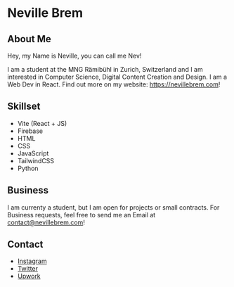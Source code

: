 # Neville Brem
## About Me

Hey, my Name is Neville, you can call me Nev!

I am a student at the MNG Rämibühl in Zurich, Switzerland and I am interested in Computer Science, Digital Content Creation and Design.
I am a Web Dev in React. Find out more on my website: https://nevillebrem.com!

## Skillset
- Vite (React + JS)
- Firebase
- HTML
- CSS
- JavaScript
- TailwindCSS
- Python

## Business

I am currenty a student, but I am open for projects or small contracts.
For Business requests, feel free to send me an Email at contact@nevillebrem.com!

## Contact
- [Instagram](https://instagram.com/nevillebrem)
- [Twitter](https://twitter.com/BremNeville)
- [Upwork](https://www.upwork.com/freelancers/~01a24589aa24a17b0e)
